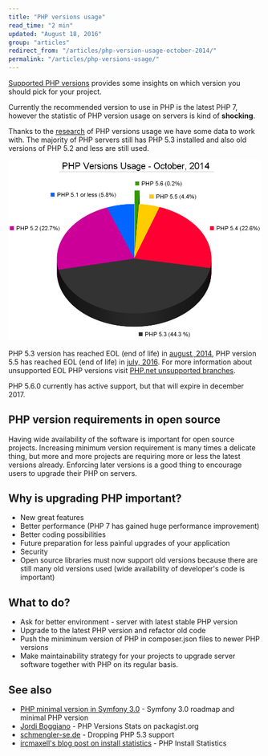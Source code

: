 ```yaml
---
title: "PHP versions usage"
read_time: "2 min"
updated: "August 18, 2016"
group: "articles"
redirect_from: "/articles/php-version-usage-october-2014/"
permalink: "/articles/php-versions-usage/"
---
```


[Supported PHP versions](http://php.net/supported-versions.php) provides some
insights on which version you should pick for your project.

Currently the recommended version to use in PHP is the latest PHP 7, however the
statistic of PHP version usage on servers is kind of **shocking**.

Thanks to the [research](http://blog.pascal-martin.fr/post/php-versions-stats-2014-10-en)
of PHP versions usage we have some data to work with. The majority of PHP servers
still has PHP 5.3 installed and also old versions of PHP 5.2 and less are still
used.

![PHP version usage, october 2014](/images/articles/php-version-usage.png "PHP version usage, october 2014")

PHP 5.3 version has reached EOL (end of life) in
[august, 2014](http://php.net/archive/2014.php#id2014-08-14-1), PHP version 5.5
has reached EOL (end of life) in
[july, 2016](http://php.net/archive/2016.php#id2016-07-21-2). For more information
about unsupported EOL PHP versions visit
[PHP.net unsupported branches](http://php.net/eol.php).

PHP 5.6.0 currently has active support, but that will expire in december 2017.

## PHP version requirements in open source

Having wide availability of the software is important for open source projects.
Increasing minimum version requirement is many times a delicate thing, but more
and more projects are requiring more or less the latest versions already. Enforcing
later versions is a good thing to encourage users to upgrade their PHP on servers.

## Why is upgrading PHP important?

* New great features
* Better performance (PHP 7 has gained huge performance improvement)
* Better coding possibilities
* Future preparation for less painful upgrades of your application
* Security
* Open source libraries must now support old versions because there are still
  many old versions used (wide availability of developer's code is important)

## What to do?

* Ask for better environment - server with latest stable PHP version
* Upgrade to the latest PHP version and refactor old code
* Push the miniminum version of PHP in composer.json files to newer PHP versions
* Make maintainability strategy for your projects to upgrade server software
  together with PHP on its regular basis.

## See also

* [PHP minimal version in Symfony 3.0](http://symfony.com/blog/symfony-3-0-the-roadmap) - Symfony 3.0 roadmap and minimal PHP version
* [Jordi Boggiano](https://seld.be/notes/php-versions-stats-2016-1-edition) - PHP Versions Stats on packagist.org
* [schmengler-se.de](http://www.schmengler-se.de/en/2014/11/why-i-am-actively-going-to-drop-php-5-3-compatibility/) - Dropping PHP 5.3 support
* [ircmaxell's blog post on install statistics](http://blog.ircmaxell.com/2014/12/php-install-statistics.html) - PHP Install Statistics
